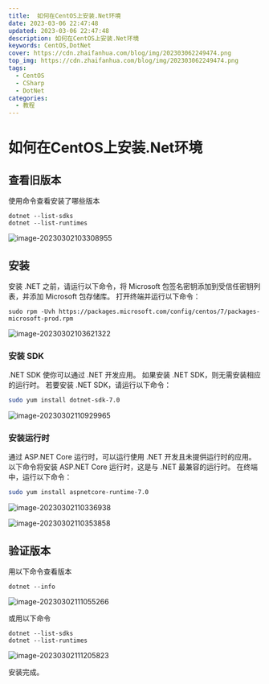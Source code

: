 ```yaml
---
title:  如何在CentOS上安装.Net环境
date: 2023-03-06 22:47:48
updated: 2023-03-06 22:47:48
description: 如何在CentOS上安装.Net环境
keywords: CentOS,DotNet
cover: https://cdn.zhaifanhua.com/blog/img/202303062249474.png
top_img: https://cdn.zhaifanhua.com/blog/img/202303062249474.png
tags:
  - CentOS
  - CSharp
  - DotNet
categories:
  - 教程
---
```




# 如何在CentOS上安装.Net环境

## 查看旧版本

使用命令查看安装了哪些版本

```shell
dotnet --list-sdks
dotnet --list-runtimes
```

![image-20230302103308955](https://cdn.zhaifanhua.com/blog/img/202303062249472.png)

## 安装

安装 .NET 之前，请运行以下命令，将 Microsoft 包签名密钥添加到受信任密钥列表，并添加 Microsoft 包存储库。 打开终端并运行以下命令：

```shell
sudo rpm -Uvh https://packages.microsoft.com/config/centos/7/packages-microsoft-prod.rpm
```

![image-20230302103621322](https://cdn.zhaifanhua.com/blog/img/202303062249473.png)

### 安装 SDK

.NET SDK 使你可以通过 .NET 开发应用。 如果安装 .NET SDK，则无需安装相应的运行时。 若要安装 .NET SDK，请运行以下命令：

```bash
sudo yum install dotnet-sdk-7.0
```

![image-20230302110929965](https://cdn.zhaifanhua.com/blog/img/202303062249474.png)

### 安装运行时

通过 ASP.NET Core 运行时，可以运行使用 .NET 开发且未提供运行时的应用。 以下命令将安装 ASP.NET Core 运行时，这是与 .NET 最兼容的运行时。 在终端中，运行以下命令：

```bash
sudo yum install aspnetcore-runtime-7.0
```

![image-20230302110336938](https://cdn.zhaifanhua.com/blog/img/202303062249475.png)

![image-20230302110353858](https://cdn.zhaifanhua.com/blog/img/202303062249476.png)

## 验证版本

用以下命令查看版本

```
dotnet --info
```

![image-20230302111055266](https://cdn.zhaifanhua.com/blog/img/202303062249477.png)

或用以下命令

```
dotnet --list-sdks
dotnet --list-runtimes
```

![image-20230302111205823](https://cdn.zhaifanhua.com/blog/img/202303062249478.png)

安装完成。